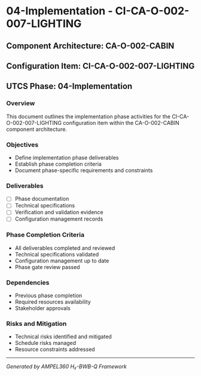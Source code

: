 # 04-Implementation - CI-CA-O-002-007-LIGHTING

## Component Architecture: CA-O-002-CABIN
## Configuration Item: CI-CA-O-002-007-LIGHTING
## UTCS Phase: 04-Implementation

### Overview
This document outlines the implementation phase activities for the CI-CA-O-002-007-LIGHTING configuration item within the CA-O-002-CABIN component architecture.

### Objectives
- Define implementation phase deliverables
- Establish phase completion criteria
- Document phase-specific requirements and constraints

### Deliverables
- [ ] Phase documentation
- [ ] Technical specifications
- [ ] Verification and validation evidence
- [ ] Configuration management records

### Phase Completion Criteria
- All deliverables completed and reviewed
- Technical specifications validated
- Configuration management up to date
- Phase gate review passed

### Dependencies
- Previous phase completion
- Required resources availability
- Stakeholder approvals

### Risks and Mitigation
- Technical risks identified and mitigated
- Schedule risks managed
- Resource constraints addressed

---
*Generated by AMPEL360 H₂-BWB-Q Framework*
